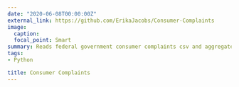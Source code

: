 ```yaml
---
date: "2020-06-08T00:00:00Z"
external_link: https://github.com/ErikaJacobs/Consumer-Complaints
image:
  caption: 
  focal_point: Smart
summary: Reads federal government consumer complaints csv and aggregates summary statistics.
tags:
- Python

title: Consumer Complaints
---
```

